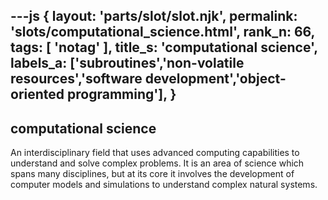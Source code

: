 ---js
{
  layout: 'parts/slot/slot.njk',
  permalink: 'slots/computational_science.html',
  rank_n: 66,
  tags: [ 'notag' ],
  title_s: 'computational science',
  labels_a: ['subroutines','non-volatile resources','software development','object-oriented programming'],
}
---
## computational science

An interdisciplinary field that uses advanced computing capabilities to understand and solve complex problems. It is an area of science which spans many disciplines, but at its core it involves the development of computer models and simulations to understand complex natural systems.
